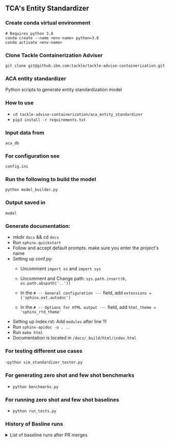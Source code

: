 ## TCA's Entity Standardizer


### Create conda virtual environment
	# Requires python 3.8
	conda create --name <env-name> python=3.8
	conda activate <env-name>
### Clone Tackle Containerization Adviser 
	git clone git@github.ibm.com:tackle/tackle-advise-containerization.git

### ACA entity standardizer

Python scripts to generate entity standardization model

### How to use

- ``cd tackle-advise-containerization/aca_entity_standardizer``
- ``pip3 install -r requirements.txt``


### Input data from
 ``aca_db`` 
 
### For configuration see 
 ``config.ini``
### Run the following to build the model
 ``python model_builder.py``
### Output saved in 
  ``model``

### Generate documentation:
- mkdir  ``docs`` && cd  ``docs``
- Run  ``sphinx-quickstart ``
- Follow  and accept default prompts. make sure you enter the project's name
- Setting up conf.py:
	* Uncomment ``import os`` and  ``import sys``
	* Uncomment and Change path: ``sys.path.insert(0, os.path.abspath('..'))``
    
    * In the ``# -- General configuration ---`` field, add ``extensions = ['sphinx.ext.autodoc']``
    
    * In the ``# -- Options for HTML output ---`` field,  add ``html_theme = 'sphinx_rtd_theme'``
 - Setting up index.rst:
 	Add ``modules``  after line 11
- Run  ``sphinx-apidoc -o . ..``
- Run  ``make html``
- Documentation is located in ``/docs/_build/html/index.html``

### For testing different use cases
-``python sim_standardizer_tester.py``

### For generating zero shot and few shot benchmarks
- ``python benchmarks.py``

### For running zero shot and few shot baselines
- ``python run_tests.py``

### History of Basline runs
<details>
  <summary>List of baseline runs after PR merges</summary>
  
  #### [#68](https://github.com/konveyor/tackle-container-advisor/pull/68)
  1. Entities: 447 entities have qids.
  2. Mentions: 6285 collected, 163 no external link, 384 no qid, 0 empty, 634 duplicates, 629 conflicts.
  3. Samples:  4110 train, 2175 test.
  <p>	
	<table>
    <thead>
    <tr><th>Method</th><th>top-1</th><th>top-3</th><th>top-5</th><th>top-10</th><th>top-inf(count)</th></tr>
    </thead>
    <tbody>
    <tr><td>WD api</td><td>0.39</td><td>0.53</td><td>0.59</td><td>0.61</td><td>0.68 (1470)</td></tr>	     
    <tr><td>TFIDF</td><td>0.00</td><td>0.00</td><td>0.00</td><td>0.00</td><td>0.00 (1)</td></tr>	     
    </tbody>
    </table>
  </p>	
</details>
  


	
